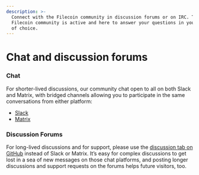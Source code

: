 ```yaml
---
description: >-
  Connect with the Filecoin community in discussion forums or on IRC. The
  Filecoin community is active and here to answer your questions in your channel
  of choice.
---
```


# Chat and discussion forums

### Chat

For shorter-lived discussions, our community chat open to all on both Slack and Matrix, with bridged channels allowing you to participate in the same conversations from either platform:

* [Slack](https://filecoin.io/slack/)
* [Matrix](https://matrix.to/#/#ipfs-space:ipfs.io)

### Discussion Forums

For long-lived discussions and for support, please use the [discussion tab on GitHub](https://github.com/filecoin-project/community#forums) instead of Slack or Matrix. It’s easy for complex discussions to get lost in a sea of new messages on those chat platforms, and posting longer discussions and support requests on the forums helps future visitors, too.
